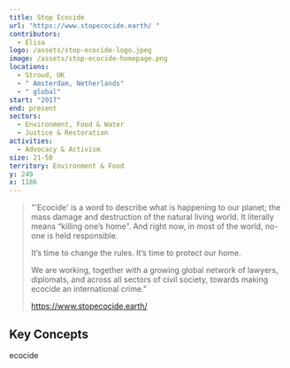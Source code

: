 ```yaml
---
title: Stop Ecocide
url: "https://www.stopecocide.earth/ "
contributors:
  - Elisa
logo: /assets/stop-ecocide-logo.jpeg
image: /assets/stop-ecocide-homepage.png
locations:
  - Stroud, UK
  - " Amsterdam, Netherlands"
  - " global"
start: "2017"
end: present
sectors:
  - Environment, Food & Water
  - Justice & Restoration
activities:
  - Advocacy & Activism
size: 21-50
territory: Environment & Food
y: 249
x: 1186
---
```

> "'Ecocide' is a word to describe what is happening to our planet; the mass damage and destruction of the natural living world.  It literally means “killing one’s home”.   And right now, in most of the world, no-one is held responsible.  
> 
> It’s time to change the rules.  It’s time to protect our home.
> 
> We are working, together with a growing global network of lawyers, diplomats, and across all sectors of civil society, towards making ecocide an international crime."
> 
> https://www.stopecocide.earth/

## Key Concepts

ecocide
